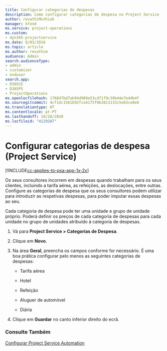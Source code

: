 ```yaml
---
title: Configurar categorias de despesas
description: Como configurar categorias de despesa no Project Service
author: revathiMuthiah
manager: kfend
ms.service: project-operations
ms.custom:
- dyn365-projectservice
ms.date: 8/03/2018
ms.topic: article
ms.author: revathim
audience: Admin
search.audienceType:
- admin
- customizer
- enduser
search.app:
- D365CE
- D365PS
- ProjectOperations
ms.openlocfilehash: 1768d7bd7ab94d909e53cd71f9c39b44e7ed4b4f
ms.sourcegitcommit: 4cf1dc1561b92fca4175f0b3813133c5e63ce8e6
ms.translationtype: HT
ms.contentlocale: pt-PT
ms.lasthandoff: 10/28/2020
ms.locfileid: "4129287"
---
```

# <a name="configure-expense-categories-project-service"></a>Configurar categorias de despesa (Project Service)

[!INCLUDE[cc-applies-to-psa-app-1x-2x](../includes/cc-applies-to-psa-app-1x-2x.md)]

Os seus consultores incorrem em despesas quando trabalham para os seus clientes, incluindo a tarifa aérea, as refeições, as deslocações, entre outras. Configure as categorias de despesa que os seus consultores podem utilizar para introduzir as respetivas despesas, para poder imputar essas despesas ao seu.  
  
Cada categoria de despesa pode ter uma unidade e grupo de unidade próprio. Poderá definir os preços de cada categoria de despesas para cada unidade no grupo de unidades atribuído à categoria de despesas.  
  
1.  Vá para **Project Service > Categorias de Despesa**.  
  
2.  Clique em **Novo**.  
  
3.  Na área **Geral**, preencha os campos conforme for necessário. É uma boa prática configurar pelo menos as seguintes categorias de despesas:  
  
    -   Tarifa aérea  
  
    -   Hotel  
  
    -   Refeição  
  
    -   Aluguer de automóvel  
  
    -   Diária  
  
4.  Clique em **Guardar** no canto inferior direito do ecrã.  
  
### <a name="see-also"></a>Consulte Também  
 [Configurar Project Service Automation](../psa/configure.md)
